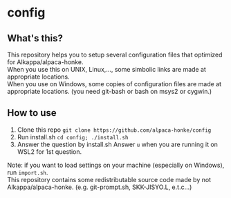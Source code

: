 # config
## What's this?
This repository helps you to setup several configuration files that optimized for Alkappa/alpaca-honke.  
When you use this on UNIX, Linux,..., some simbolic links are made at appropriate locations.  
When you use on Windows, some copies of configuration files are made at appropriate locations. (you need git-bash or bash on msys2 or cygwin.)

## How to use
1.  Clone this repo
   `git clone https://github.com/alpaca-honke/config`
1. Run install.sh
   `cd config; ./install.sh`
1. Answer the question by install.sh
   Answer `u` when you are running it on WSL2 for 1st question.

Note: if you want to load settings on your machine (especially on Windows), run `import.sh`.  
This repository contains some redistributable source code made by not Alkappa/alpaca-honke.
(e.g. git-prompt.sh, SKK-JISYO.L, e.t.c...)
